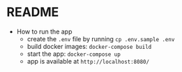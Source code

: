 # README

* How to run the app
  - create the `.env` file by running `cp .env.sample .env`
  - build docker images: `docker-compose build`
  - start the app: `docker-compose up`
  - app is available at `http://localhost:8080/`
